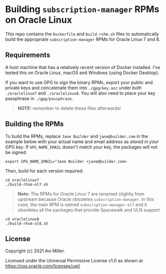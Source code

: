 # Building `subscription-manager` RPMs on Oracle Linux

This repo contains the `Dockerfile` and `build-rshm.sh` files to automatically
build the appropriate `subscription-manager` RPMs for Oracle Linux 7 and 8.

## Requirements

A host machine that has a relatively recent version of Docker installed. I've
tested this on Oracle Linux, macOS and Windows (using Docker Desktop).

If you want to use GPG to sign the binary RPMs, export your public and private
keys and concatenate them into `./gpg/key.asc` under _both_ `./oraclelinux7` and
`./oraclelinux8`. You will also need to place your key passphrase in `./gpg/passphrase`.

> **NOTE:** remember to delete these files afterwards!

## Building the RPMs

To build the RPMs, replace `Jane Builder` and `jane@builder.com` in the example
below with your actual name and email address as _stored in your GPG key_.
If `GPG_NAME_EMAIL` doesn't match your key, the packages will not be signed.

```shell
export GPG_NAME_EMAIL="Jane Builder <jane@builder.com>
```

Then, build for each version required:

```shell
cd oraclelinux7
./build-rhsm-ol7.sh
```

> **Note:** The RPMs for Oracle Linux 7 are renamed slightly from upstream
> because Oracle obsoletes `subscription-manager`. In this case, the main RPM
> is named `subscription-manager-el7` and it obsoletes all the packages that
> provide Spacewalk and ULN support.

```shell
cd oraclelinux8
./build-rhsm-ol8.sh
```

## License

Copyright (c) 2021 Avi Miller.

Licensed under the Universal Permissive License v1.0 as shown at
<https://oss.oracle.com/licenses/upl/>
